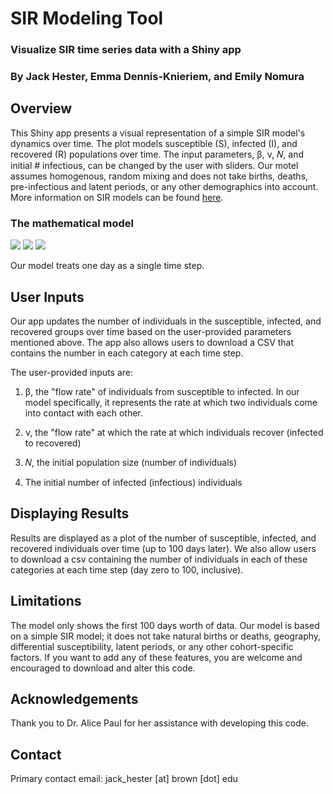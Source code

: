 # SIR Modeling Tool

### Visualize SIR time series data with a Shiny app

### By Jack Hester, Emma Dennis-Knieriem, and Emily Nomura

## Overview

This Shiny app presents a visual representation of a simple SIR model's dynamics over time. The plot models susceptible (S), infected (I), and recovered (R) populations over time. The input parameters, &beta;, &nu;, &#119873;, and initial # infectious, can be changed by the user with sliders. Our motel assumes homogenous, random mixing and does not take births, deaths, pre-infectious and latent periods, or any other demographics into account. More information on SIR models can be found <a href="https://en.wikipedia.org/wiki/Compartmental_models_in_epidemiology#The_SIR_model">here</a>.

### The mathematical model

<img src="https://render.githubusercontent.com/render/math?math=\frac{dS}{dt} = -\frac{\beta*S*I}{N}">


<img src="https://render.githubusercontent.com/render/math?math=\frac{dI}{dt} = \frac{\beta*S*I}{N} - \nu*I">


<img src="https://render.githubusercontent.com/render/math?math=\frac{dR}{dt} = \nu*I">

Our model treats one day as a single time step.

## User Inputs

Our app updates the number of individuals in the susceptible, infected, and recovered groups over time based on the user-provided parameters mentioned above. The app also allows users to download a CSV that contains the number in each category at each time step.

The user-provided inputs are:

1. &beta;, the "flow rate" of individuals from susceptible to infected. In our model specifically, it represents the rate at which two individuals come into contact with each other.

2. &nu;, the "flow rate" at which the rate at which individuals recover (infected to recovered)

3. &#119873;, the initial population size (number of individuals)

4. The initial number of infected (infectious) individuals

## Displaying Results

Results are displayed as a plot of the number of susceptible, infected, and recovered individuals over time (up to 100 days later). We also allow users to download a csv containing the number of individuals in each of these categories at each time step (day zero to 100, inclusive).

## Limitations

The model only shows the first 100 days worth of data. Our model is based on a simple SIR model; it does not take natural births or deaths, geography, differential susceptibility, latent periods, or any other cohort-specific factors. If you want to add any of these features, you are welcome and encouraged to download and alter this code.

## Acknowledgements

Thank you to Dr. Alice Paul for her assistance with developing this code.

## Contact

Primary contact email: jack_hester [at] brown [dot] edu
